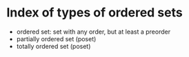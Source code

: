 # Index of types of ordered sets

- ordered set: set with any order, but at least a preorder
- partially ordered set (poset)
- totally ordered set (poset)
